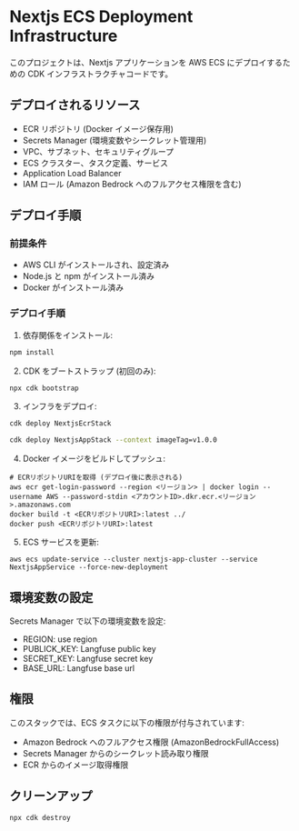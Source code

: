 # Nextjs ECS Deployment Infrastructure

このプロジェクトは、Nextjs アプリケーションを AWS ECS にデプロイするための CDK インフラストラクチャコードです。

## デプロイされるリソース

- ECR リポジトリ (Docker イメージ保存用)
- Secrets Manager (環境変数やシークレット管理用)
- VPC、サブネット、セキュリティグループ
- ECS クラスター、タスク定義、サービス
- Application Load Balancer
- IAM ロール (Amazon Bedrock へのフルアクセス権限を含む)

## デプロイ手順

### 前提条件

- AWS CLI がインストールされ、設定済み
- Node.js と npm がインストール済み
- Docker がインストール済み

### デプロイ手順

1. 依存関係をインストール:

```bash
npm install
```

2. CDK をブートストラップ (初回のみ):

```bash
npx cdk bootstrap
```

3. インフラをデプロイ:

```bash
cdk deploy NextjsEcrStack

cdk deploy NextjsAppStack --context imageTag=v1.0.0
```

4. Docker イメージをビルドしてプッシュ:

```
# ECRリポジトリURIを取得 (デプロイ後に表示される)
aws ecr get-login-password --region <リージョン> | docker login --username AWS --password-stdin <アカウントID>.dkr.ecr.<リージョン>.amazonaws.com
docker build -t <ECRリポジトリURI>:latest ../
docker push <ECRリポジトリURI>:latest
```

5. ECS サービスを更新:

```
aws ecs update-service --cluster nextjs-app-cluster --service NextjsAppService --force-new-deployment
```

## 環境変数の設定

Secrets Manager で以下の環境変数を設定:

- REGION: use region
- PUBLICK_KEY: Langfuse public key
- SECRET_KEY: Langfuse secret key
- BASE_URL: Langfuse base url

## 権限

このスタックでは、ECS タスクに以下の権限が付与されています:

- Amazon Bedrock へのフルアクセス権限 (AmazonBedrockFullAccess)
- Secrets Manager からのシークレット読み取り権限
- ECR からのイメージ取得権限

## クリーンアップ

```
npx cdk destroy
```

